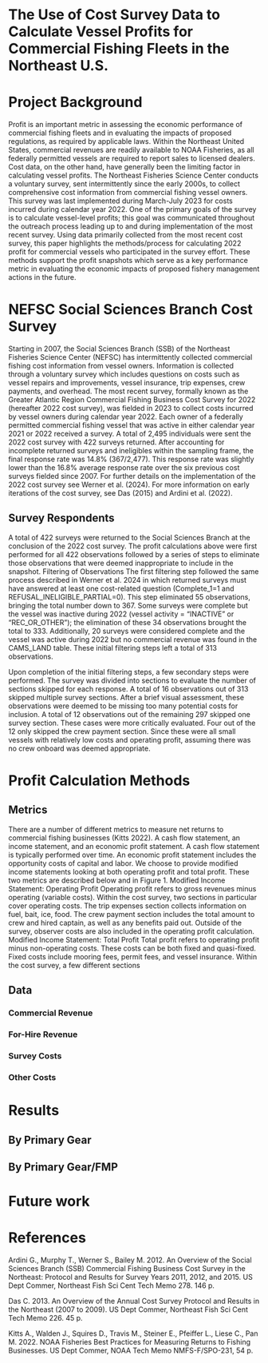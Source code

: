 # The Use of Cost Survey Data to Calculate Vessel Profits for Commercial Fishing Fleets in the Northeast U.S.

# Project Background

Profit is an important metric in assessing the economic performance of commercial fishing fleets and in evaluating the impacts of proposed regulations, as required by applicable laws. Within the Northeast United States, commercial revenues are readily available to NOAA Fisheries, as all federally permitted vessels are required to report sales to licensed dealers. Cost data, on the other hand, have generally been the limiting factor in calculating vessel profits. 
The Northeast Fisheries Science Center conducts a voluntary survey, sent intermittently since the early 2000s, to collect comprehensive cost information from commercial fishing vessel owners. This survey was last implemented during March-July 2023 for costs incurred during calendar year 2022. One of the primary goals of the survey is to calculate vessel-level profits; this goal was communicated throughout the outreach process leading up to and during implementation of the most recent survey. 
Using data primarily collected from the most recent cost survey, this paper highlights the methods/process for calculating 2022 profit for commercial vessels who participated in the survey effort. These methods support the profit snapshots which serve as a key performance metric in evaluating the economic impacts of proposed fishery management actions in the future. 

# NEFSC Social Sciences Branch Cost Survey

Starting in 2007, the Social Sciences Branch (SSB) of the Northeast Fisheries Science Center (NEFSC) has intermittently collected commercial fishing cost information from vessel owners. Information is collected through a voluntary survey which includes questions on costs such as vessel repairs and improvements, vessel insurance, trip expenses, crew payments, and overhead. The most recent survey, formally known as the Greater Atlantic Region Commercial Fishing Business Cost Survey for 2022 (hereafter 2022 cost survey), was fielded in 2023 to collect costs incurred by vessel owners during calendar year 2022. Each owner of a federally permitted commercial fishing vessel that was active in either calendar year 2021 or 2022 received a survey. A total of 2,495 individuals were sent the 2022 cost survey with 422 surveys returned. After accounting for incomplete returned surveys and ineligibles within the sampling frame, the final response rate was 14.8% (367/2,477). This response rate was slightly lower than the 16.8% average response rate over the six previous cost surveys fielded since 2007. For further details on the implementation of the 2022 cost survey see Werner et al. (2024). For more information on early iterations of the cost survey, see Das (2015) and Ardini et al. (2022).

## Survey Respondents

A total of 422 surveys were returned to the Social Sciences Branch at the conclusion of the 2022 cost survey. The profit calculations above were first performed for all 422 observations followed by a series of steps to eliminate those observations that were deemed inappropriate to include in the snapshot.
Filtering of Observations
The first filtering step followed the same process described in Werner et al. 2024 in which returned surveys must have answered at least one cost-related question (Complete_1=1 and REFUSAL_INELIGIBLE_PARTIAL=0). This step eliminated 55 observations, bringing the total  number down to 367. Some surveys were complete but the vessel was inactive during 2022 (vessel activity = “INACTIVE” or “REC_OR_OTHER”); the elimination of these 34 observations brought the total to 333. Additionally, 20 surveys were considered complete and the vessel was active during 2022 but no commercial revenue was found in the CAMS_LAND table. These initial filtering steps left a total of 313 observations. 

Upon completion of the initial filtering steps, a few secondary steps were performed. The survey was divided into sections to evaluate the number of sections skipped for each response. A total of 16 observations out of 313 skipped multiple survey sections. After a brief visual assessment, these observations were deemed to be missing too many potential costs for inclusion. A total of 12 observations out of the remaining 297 skipped one survey section. These cases were more critically evaluated. Four out of the 12 only skipped the crew payment section. Since these were all small vessels with relatively low costs and operating profit, assuming there was no crew onboard was deemed appropriate.

# Profit Calculation Methods

## Metrics
There are a number of different metrics to measure net returns to commercial fishing businesses (Kitts 2022). A cash flow statement, an income statement, and an economic profit statement. A cash flow statement is typically performed over time. An economic profit statement includes the opportunity costs of capital and labor. We choose to provide modified income statements looking at both operating profit and total profit. These two metrics are described below and in Figure 1.
Modified Income Statement: Operating Profit
Operating profit refers to gross revenues minus operating (variable costs). Within the cost survey, two sections in particular cover operating costs. The trip expenses section collects information on fuel, bait, ice, food. The crew payment section includes the total amount to crew and hired captain, as well as any benefits paid out. Outside of the survey, observer costs are also included in the operating profit calculation.
Modified Income Statement: Total Profit
Total profit refers to operating profit minus non-operating costs. These costs can be both fixed and quasi-fixed. Fixed costs include mooring fees, permit fees, and vessel insurance. Within the cost survey, a few different sections 

## Data
### Commercial Revenue
### For-Hire Revenue
### Survey Costs
### Other Costs

# Results

## By Primary Gear

## By Primary Gear/FMP

# Future work 

# References
Ardini G., Murphy T., Werner S., Bailey M. 2012. An Overview of the Social Sciences Branch (SSB) Commercial Fishing Business Cost Survey in the Northeast: Protocol and Results for Survey Years 2011, 2012, and 2015. US Dept Commer, Northeast Fish Sci Cent Tech Memo 278. 146 p.

Das C. 2013. An Overview of the Annual Cost Survey Protocol and Results in the Northeast (2007 to 2009). US Dept Commer, Northeast Fish Sci Cent Tech Memo 226. 45 p.

Kitts A., Walden J., Squires D., Travis M., Steiner E., Pfeiffer L., Liese C., Pan M. 2022. NOAA Fisheries Best Practices for Measuring Returns to Fishing Businesses. US Dept Commer, NOAA Tech Memo NMFS-F/SPO-231, 54 p.


